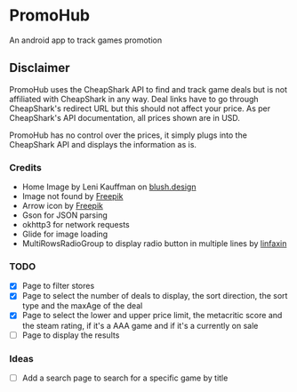 # PromoHub
An android app to track games promotion
## Disclaimer
PromoHub uses the CheapShark API to find and track game deals but is not affiliated with CheapShark in any way. Deal links have to go through CheapShark's redirect URL but this should not affect your price. As per CheapShark's API documentation, all prices shown are in USD.

PromoHub has no control over the prices, it simply plugs into the CheapShark API and displays the information as is.

### Credits
- Home Image by Leni Kauffman on [blush.design](https://blush.design/)
- Image not found by [Freepik](https://www.freepik.com)
- Arrow icon by [Freepik](www.freepik.com/icon/up-arrow_11997207#fromView=search&page=1&position=44&uuid=1b5fc990-bb0e-4e13-9d34-57f9407c374c")
- Gson for JSON parsing
- okhttp3 for network requests
- Glide for image loading
- MultiRowsRadioGroup to display radio button in multiple lines by [linfaxin](https://github.com/linfaxin/MultiRowsRadioGroup)

### TODO
- [x] Page to filter stores
- [x] Page to select the number of deals to display, the sort direction, the sort type and the maxAge of the deal
- [x] Page to select the lower and upper price limit, the metacritic score and the steam rating, if it's a AAA game and if it's a currently on sale
- [ ] Page to display the results
### Ideas
- [ ] Add a search page to search for a specific game by title